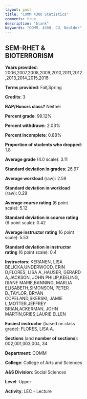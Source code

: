```yaml
---
layout: post
title: "COMM 4300 Statistics"
comments: true
description: "blank"
keywords: "COMM, 4300, CU, Boulder"
--- 
```

<head>
<script src="https://ajax.googleapis.com/ajax/libs/jquery/2.1.3/jquery.min.js"></script>
<script src="https://dl.dropboxusercontent.com/s/pc42nxpaw1ea4o9/highcharts.js?dl=0"></script>
<!-- <script src="../assets/js/highcharts.js"></script> -->
<style type="text/css">@font-face {
	font-family: "Bebas Neue";
	src: url(https://www.filehosting.org/file/details/544349/BebasNeue%20Regular.otf) format("opentype");
	}
	h1.Bebas { 
		font-family: "Bebas Neue", Verdana, Tahoma;
	}
</style>
</head>
<body>
	<div id="container" style="float: right; width: 45%; height: 88%; margin-left: 2.5%; margin-right: 2.5%;"></div>
	<script language="JavaScript">
		$(document).ready(function() {
		var chart = {type: 'column'};
		var title = {text: 'Grade Distribution'};
		var xAxis = {categories: ['A','B','C','D','F'],crosshair: true};
		var yAxis = {min: 0,title: {text: 'Percentage'}};
		var tooltip = {headerFormat: '<center><b><span style="font-size:20px">{point.key}</span></b></center>',
		               pointFormat: '<td style="padding:0"><b>{point.y:.1f}%</b></td>',
		               footerFormat: '</table>',shared: true,useHTML: true};
		var plotOptions = {column: {pointPadding: 0.0,borderWidth: 0}};  
		var credits = {enabled: false};var series= [{name: 'Percent',data: [31.9,50.69,14.79,1.39,1.23,]}];
		var json = {};
		json.chart = chart;
		json.title = title;
		json.tooltip = tooltip;
		json.xAxis = xAxis;
		json.yAxis = yAxis;  
		json.series = series;
		json.plotOptions = plotOptions;  
		json.credits = credits;
		$('#container').highcharts(json);
	});
	</script>
</body>
			   
## SEM-RHET & BIOTERRORISM

**Years provided**: 2006,2007,2008,2009,2010,2011,2012,2013,2014,2015,2016

**Terms provided**: Fall,Spring

**Credits**: 3

**RAP/Honors class?** Neither

**Percent grade**: 99.12%

**Percent withdrawn**: 2.03%

**Percent incomplete**: 0.88%

**Proportion of students who dropped**: 1.8

**Average grade** (4.0 scale): 3.11

**Standard deviation in grades**: 26.97

**Average workload** (raw): 2.59

**Standard deviation in workload** (raw): 0.29

**Average course rating** (6 point scale): 5.12

**Standard deviation in course rating** (6 point scale): 0.42

**Average instructor rating** (6 point scale): 5.53

**Standard deviation in instructor rating** (6 point scale): 0.4

**Instructors**: KERANEN, LISA BELICKA,UNDERWOOD, ERIN D,FLORES, LISA A.,HAUSER, GERARD A,JACKSON, JOHN PHILIP,KEELING, DIANE MARIE,BANNING, MARLIA ELISABETH,SIMONSON, PETER D.,TAYLOR, BRYAN COPELAND,SKERSKI, JAMIE L,MOTTER,JEFFREY BRIAN,ACKERMAN, JOHN MARTIN,GRIES,LAURIE ELLEN

**Easiest instructor** (based on class grade): FLORES, LISA A.

**Sections** (and **number of sections**): 002,001,003,004, 34

**Department**: COMM

**College**: College of Arts and Sciences

**A&S Division**: Social Sciences

**Level**: Upper

**Activity**: LEC - Lecture